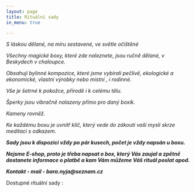 ```yaml
---
layout: page
title: Rituální sady
in_menu: true

---
```

_S láskou dělané, na míru sestavené, ve světle očištěné_

_Všechny magické boxy, které zde naleznete, jsou ručně dělané, v Beskydech v chaloupce._

_Obsahují bylinné kompozice, které jsme vybírali pečlivě, ekologické a ekonomické, vlastní výrobky nebo místní , i rodinné._

_Vše je šetrné k pokožce, přírodě i k celému tělu._

_Šperky jsou vibračně nalazeny přímo pro daný boxík._

_Kameny rovněž._

_Ke každému boxu je uvnitř klíč, který vede do zákoutí vaší mysli skrze meditaci s odkazem._

**_Sady jsou k dispozici vždy po pár kusech, počet je vždy napsán u boxu._** 

**_Nejsme E-shop, proto je třeba napsat o box, který Vás zaujal a zpětně dostanete informace o platbě a kam Vám můžeme Váš rituál poslat apod._**

**_Kontakt - mail - bara.nyja@seznam.cz_**

Dostupné rituální sady :